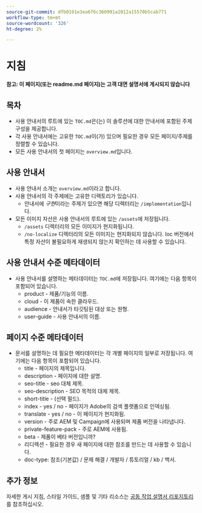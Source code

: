 ```yaml
---
source-git-commit: dfb0191e3ea6f6c360991a2012a15570b5cab771
workflow-type: tm+mt
source-wordcount: '326'
ht-degree: 2%

---
```

# 지침

**참고: 이 페이지(또는 readme.md 페이지)는 고객 대면 설명서에 게시되지 않습니다**

## 목차

+ 사용 안내서의 루트에 있는 `TOC.md`은(는) 이 솔루션에 대한 안내서에 포함된 주제 구성을 제공합니다.
+ 각 사용 안내서에는 고유한 `TOC.md`이(가) 있으며 필요한 경우 모든 페이지/주제를 정렬할 수 있습니다.
+ 모든 사용 안내서의 첫 페이지는 `overview.md`입니다.

## 사용 안내서

+ 사용 안내서 소개는 `overview.md`이라고 합니다.
+ 사용 안내서의 각 주제에는 고유한 디렉토리가 있습니다.
   + 안내서에 *구현*&#x200B;이라는 주제가 있으면 해당 디렉터리는 `/implementation`입니다.
+ 모든 이미지 자산은 사용 안내서의 루트에 있는 `/assets`에 저장됩니다.
   + `/assets` 디렉터리의 모든 이미지가 현지화됩니다.
   + `/no-localize` 디렉터리의 모든 이미지는 현지화되지 않습니다. loc 버전에서 특정 자산이 불필요하게 재생되지 않는지 확인하는 데 사용할 수 있습니다.

## 사용 안내서 수준 메타데이터

+ 사용 안내서를 설명하는 메타데이터는 `TOC.md`에 저장됩니다. 여기에는 다음 항목이 포함되어 있습니다.
   + product - 제품/기능의 이름.
   + cloud - 이 제품이 속한 클라우드.
   + audience - 안내서가 타깃팅된 대상 또는 원형.
   + user-guide - 사용 안내서의 이름.

## 페이지 수준 메타데이터

+ 문서를 설명하는 데 필요한 메타데이터는 각 개별 페이지의 일부로 저장됩니다. 여기에는 다음 항목이 포함되어 있습니다.
   + title - 페이지의 제목입니다.
   + description - 페이지에 대한 설명.
   + seo-title - seo 대체 제목.
   + seo-description - SEO 목적의 대체 제목.
   + short-title - (선택 필드).
   + index - yes / no - 페이지가 Adobe의 검색 플랫폼으로 인덱싱됨.
   + translate - yes / no - 이 페이지가 현지화됨.
   + version - 주로 AEM 및 Campaign에 사용되며 제품 버전을 나타냅니다.
   + private-feature-pack - 주로 AEM에 사용됨.
   + beta - 제품이 베타 버전입니까?
   + 리디렉션 - 필요한 경우 새 페이지에 대한 참조를 만드는 데 사용할 수 있습니다.
   + doc-type: 참조(기본값) / 문제 해결 / 개발자 / 튜토리얼 / kb / 백서.

## 추가 정보

자세한 게시 지침, 스타일 가이드, 샘플 및 기타 리소스는 [공동 작업 설명서 리포지토리](https://git.corp.adobe.com/AdobeDocs/collaborative-doc-instructions)를 참조하십시오.
